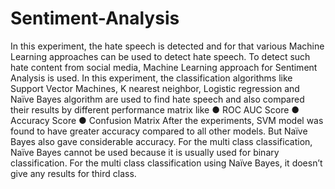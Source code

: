 # Sentiment-Analysis

In this experiment, the hate speech is detected and for that various Machine Learning approaches can be used to detect hate speech. To detect such hate content from social media, Machine Learning approach for Sentiment Analysis is used. In this experiment, the classification algorithms like Support Vector Machines, K nearest neighbor, Logistic regression and Naïve Bayes algorithm are used to find hate speech and also compared their results by different performance matrix like
  ●	ROC AUC Score
  ●	Accuracy Score
  ●	Confusion Matrix
After the experiments, SVM model was found to have greater accuracy compared to all other models. But Naïve Bayes also gave considerable accuracy. For the multi class classification, Naïve Bayes cannot be used because it is usually used for binary classification. For the multi class classification using Naïve Bayes, it doesn’t give any results for third class.
